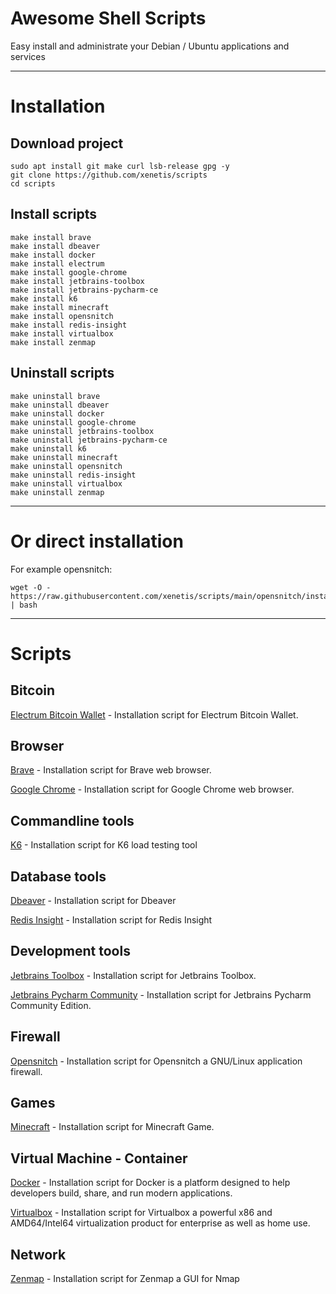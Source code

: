 # Awesome Shell Scripts

Easy install and administrate your Debian / Ubuntu applications and services

---

# Installation

## Download project
````shell
sudo apt install git make curl lsb-release gpg -y
git clone https://github.com/xenetis/scripts
cd scripts
````

## Install scripts
````shell
make install brave
make install dbeaver
make install docker
make install electrum
make install google-chrome
make install jetbrains-toolbox
make install jetbrains-pycharm-ce
make install k6
make install minecraft
make install opensnitch
make install redis-insight
make install virtualbox
make install zenmap
````

## Uninstall scripts
````shell
make uninstall brave
make uninstall dbeaver
make uninstall docker
make uninstall google-chrome
make uninstall jetbrains-toolbox
make uninstall jetbrains-pycharm-ce
make uninstall k6
make uninstall minecraft
make uninstall opensnitch
make uninstall redis-insight
make uninstall virtualbox
make uninstall zenmap
````

---

# Or direct installation

For example opensnitch: 
````shell
wget -O - https://raw.githubusercontent.com/xenetis/scripts/main/opensnitch/install.sh | bash
````

---

# Scripts

## Bitcoin 

[Electrum Bitcoin Wallet](electrum) - Installation script for Electrum Bitcoin Wallet. 

## Browser

[Brave](brave) - Installation script for Brave web browser.

[Google Chrome](google-chrome) - Installation script for Google Chrome web browser.

## Commandline tools

[K6](k6) - Installation script for K6 load testing tool

## Database tools

[Dbeaver](dbeaver) - Installation script for Dbeaver

[Redis Insight](redis-insight) - Installation script for Redis Insight

## Development tools

[Jetbrains Toolbox](jetbrains-toolbox) - Installation script for Jetbrains Toolbox.

[Jetbrains Pycharm Community](jetbrains-pycharm-ce) - Installation script for Jetbrains Pycharm Community Edition.

## Firewall

[Opensnitch](opensnitch) - Installation script for Opensnitch a GNU/Linux application firewall.

## Games 

[Minecraft](minecraft) - Installation script for Minecraft Game.

## Virtual Machine - Container

[Docker](docker) - Installation script for Docker is a platform designed to help developers build, share, and run modern applications.

[Virtualbox](virtualbox) - Installation script for Virtualbox a powerful x86 and AMD64/Intel64 virtualization product for enterprise as well as home use.

## Network

[Zenmap](zenmap) - Installation script for Zenmap a GUI for Nmap
